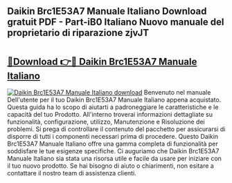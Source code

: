 ## Daikin Brc1E53A7 Manuale Italiano Download gratuit PDF - Part-iB0 Italiano Nuovo manuale del proprietario di riparazione zjvJT

# <h2><a href="http://dfbbj8p.blite.top/?on=Daikin+Brc1E53A7+Manuale+Italiano">🔗Download 👉🔴 Daikin Brc1E53A7 Manuale Italiano</a></h2>

[![Daikin Brc1E53A7 Manuale Italiano download](https://i.imgur.com/lujVjoI.png)](http://dfbbj8p.blite.top/?on=Daikin+Brc1E53A7+Manuale+Italiano)
Benvenuto nel manuale Dell'utente per il tuo Daikin Brc1E53A7 Manuale Italiano appena acquistato. Questa guida ha lo scopo di aiutarti a padroneggiare le caratteristiche e le capacità del tuo Prodotto. All'interno troverai informazioni dettagliate su funzionalità, configurazione, utilizzo, Manutenzione e Risoluzione dei problemi. Si prega di controllare il contenuto del pacchetto per assicurarsi di disporre di tutti i componenti necessari prima di procedere. Questo Daikin Brc1E53A7 Manuale Italiano offre una gamma completa di funzionalità per soddisfare le tue esigenze specifiche. Ci auguriamo che Daikin Brc1E53A7 Manuale Italiano sia stata una risorsa utile e facile da usare per iniziare con il tuo nuovo prodotto. Se hai bisogno di aiuto o chiarimenti, non esitare a contattare il nostro team di assistenza clienti.
